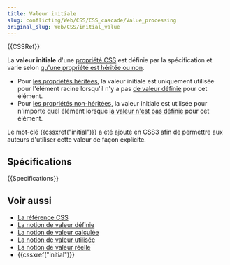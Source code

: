 ```yaml
---
title: Valeur initiale
slug: conflicting/Web/CSS/CSS_cascade/Value_processing
original_slug: Web/CSS/initial_value
---
```


{{CSSRef}}

La **valeur initiale** d'une [propriété CSS](/fr/docs/Web/CSS/Reference) est définie par la spécification et varie selon [qu'une propriété est héritée ou non](/fr/docs/Web/CSS/Inheritance).

- Pour [les propriétés héritées](/fr/docs/Web/CSS/Inheritance#propriétés_héritées), la valeur initiale est uniquement utilisée pour l'élément racine lorsqu'il n'y a pas [de valeur définie](/fr/docs/Web/CSS/specified_value) pour cet élément.
- Pour [les propriétés non-héritées](/fr/docs/Web/CSS/Inheritance#propriétés_non_héritées), la valeur initiale est utilisée pour n'importe quel élément lorsque [la valeur n'est pas définie](/fr/docs/Web/CSS/specified_value) pour cet élément.

Le mot-clé {{cssxref("initial")}} a été ajouté en CSS3 afin de permettre aux auteurs d'utiliser cette valeur de façon explicite.

## Spécifications

{{Specifications}}

## Voir aussi

- [La référence CSS](/fr/docs/Web/CSS/Reference)
- [La notion de valeur définie](/fr/docs/Web/CSS/specified_value)
- [La notion de valeur calculée](/fr/docs/Web/CSS/computed_value)
- [La notion de valeur utilisée](/fr/docs/Web/CSS/used_value)
- [La notion de valeur réelle](/fr/docs/Web/CSS/actual_value)
- {{cssxref("initial")}}

